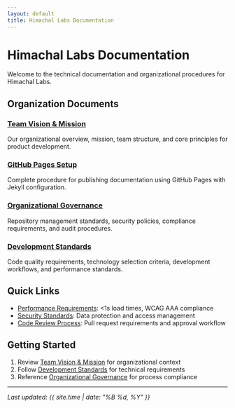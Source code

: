 ```yaml
---
layout: default
title: Himachal Labs Documentation
---
```


# Himachal Labs Documentation

Welcome to the technical documentation and organizational procedures for Himachal Labs.

## Organization Documents

### [Team Vision & Mission](./.github/team-vision)
Our organizational overview, mission, team structure, and core principles for product development.

### [GitHub Pages Setup](./.github/github-pages-setup)
Complete procedure for publishing documentation using GitHub Pages with Jekyll configuration.

### [Organizational Governance](./.github/organizational-governance)
Repository management standards, security policies, compliance requirements, and audit procedures.

### [Development Standards](./.github/development-standards)
Code quality requirements, technology selection criteria, development workflows, and performance standards.

## Quick Links

- [Performance Requirements](./.github/development-standards/#performance-standards): <1s load times, WCAG AAA compliance
- [Security Standards](./.github/organizational-governance/#security-and-compliance): Data protection and access management
- [Code Review Process](./.github/organizational-governance/#code-review-standards): Pull request requirements and approval workflow

## Getting Started

1. Review [Team Vision & Mission](./.github/team-vision) for organizational context
2. Follow [Development Standards](./.github/development-standards) for technical requirements
3. Reference [Organizational Governance](./.github/organizational-governance) for process compliance

---

*Last updated: {{ site.time | date: "%B %d, %Y" }}*